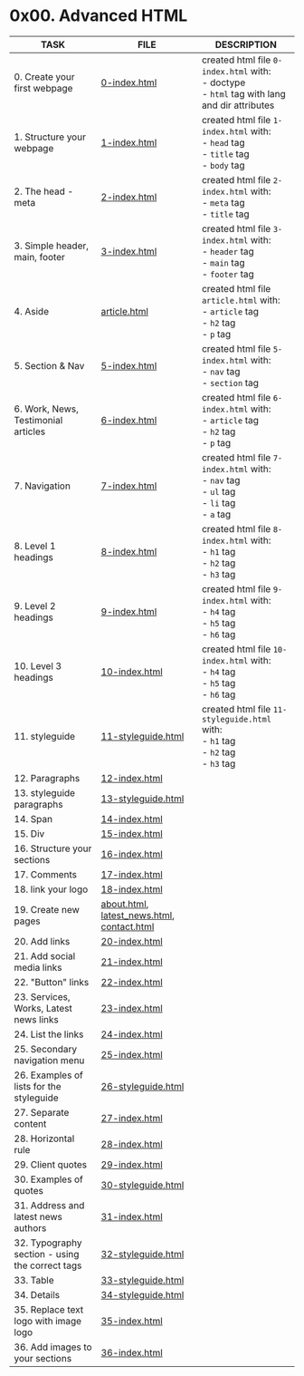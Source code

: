 # 0x00. Advanced HTML

| TASK                                            | FILE                                                                                         | DESCRIPTION                                                                                            |
|-------------------------------------------------|----------------------------------------------------------------------------------------------|--------------------------------------------------------------------------------------------------------|
| 0. Create your first webpage                    | [0-index.html](0-index.html)                                                                 | created html file `0-index.html` with:<br> - doctype<br> - `html` tag with lang and dir attributes<br> |
| 1. Structure your webpage                       | [1-index.html](1-index.html)                                                                 | created html file `1-index.html` with:<br> - `head` tag<br> - `title` tag<br> - `body` tag<br>         |
| 2. The head - meta                              | [2-index.html](2-index.html)                                                                 | created html file `2-index.html` with:<br> - `meta` tag<br> - `title` tag<br>                          |
| 3. Simple header, main, footer                  | [3-index.html](3-index.html)                                                                 | created html file `3-index.html` with:<br> - `header` tag<br> - `main` tag<br> - `footer` tag<br>      |
| 4. Aside                                        | [article.html](article.html)                                                                 | created html file `article.html` with:<br> - `article` tag<br> - `h2` tag<br> - `p` tag<br>            |
| 5. Section & Nav                                | [5-index.html](5-index.html)                                                                 | created html file `5-index.html` with:<br> - `nav` tag<br> - `section` tag<br>                         |
| 6. Work, News, Testimonial articles             | [6-index.html](6-index.html)                                                                 | created html file `6-index.html` with:<br> - `article` tag<br> - `h2` tag<br> - `p` tag<br>            |
| 7. Navigation                                   | [7-index.html](7-index.html)                                                                 | created html file `7-index.html` with:<br> - `nav` tag<br> - `ul` tag<br> - `li` tag<br> - `a` tag<br> |
| 8. Level 1 headings                             | [8-index.html](8-index.html)                                                                 | created html file `8-index.html` with:<br> - `h1` tag<br> - `h2` tag<br> - `h3` tag<br>                |
| 9. Level 2 headings                             | [9-index.html](9-index.html)                                                                 | created html file `9-index.html` with:<br> - `h4` tag<br> - `h5` tag<br> - `h6` tag<br>                |
| 10. Level 3 headings                            | [10-index.html](10-index.html)                                                               | created html file `10-index.html` with:<br> - `h4` tag<br> - `h5` tag<br> - `h6` tag<br>               |
| 11. styleguide                                  | [11-styleguide.html](11-styleguide.html)                                                     | created html file `11-styleguide.html` with:<br> - `h1` tag<br> - `h2` tag<br> - `h3` tag<br>          |
| 12. Paragraphs                                  | [12-index.html](12-index.html)                                                               |                                                                                                        |
| 13. styleguide paragraphs                       | [13-styleguide.html](13-styleguide.html)                                                     |                                                                                                        |
| 14. Span                                        | [14-index.html](14-index.html)                                                               |                                                                                                        |
| 15. Div                                         | [15-index.html](15-index.html)                                                               |                                                                                                        |
| 16. Structure your sections                     | [16-index.html](16-index.html)                                                               |                                                                                                        |
| 17. Comments                                    | [17-index.html](17-index.html)                                                               |                                                                                                        |
| 18. link your logo                              | [18-index.html](18-index.html)                                                               |                                                                                                        |
| 19. Create new pages                            | [about.html](about.html), [latest_news.html](latest_news.html), [contact.html](contact.html) |                                                                                                        |
| 20. Add links                                   | [20-index.html](20-index.html)                                                               |                                                                                                        |
| 21. Add social media links                      | [21-index.html](21-index.html)                                                               |                                                                                                        |
| 22. "Button" links                              | [22-index.html](22-index.html)                                                               |                                                                                                        |
| 23. Services, Works, Latest news links          | [23-index.html](23-index.html)                                                               |                                                                                                        |
| 24. List the links                              | [24-index.html](24-index.html)                                                               |                                                                                                        |
| 25. Secondary navigation menu                   | [25-index.html](25-index.html)                                                               |                                                                                                        |
| 26. Examples of lists for the styleguide        | [26-styleguide.html](26-styleguide.html)                                                     |                                                                                                        |
| 27. Separate content                            | [27-index.html](27-index.html)                                                               |                                                                                                        |
| 28. Horizontal rule                             | [28-index.html](28-index.html)                                                               |                                                                                                        |
| 29. Client quotes                               | [29-index.html](29-index.html)                                                               |                                                                                                        |
| 30. Examples of quotes                          | [30-styleguide.html](30-styleguide.html)                                                     |                                                                                                        |
| 31. Address and latest news authors             | [31-index.html](31-index.html)                                                               |                                                                                                        |
| 32. Typography section - using the correct tags | [32-styleguide.html](32-styleguide.html)                                                     |                                                                                                        |
| 33. Table                                       | [33-styleguide.html](33-styleguide.html)                                                     |                                                                                                        |
| 34. Details                                     | [34-styleguide.html](34-styleguide.html)                                                     |                                                                                                        |
| 35. Replace text logo with image logo           | [35-index.html](35-index.html)                                                               |                                                                                                        |
| 36. Add images to your sections                                                | [36-index.html](36-index.html)                                                                                             |                                                                                                        |
